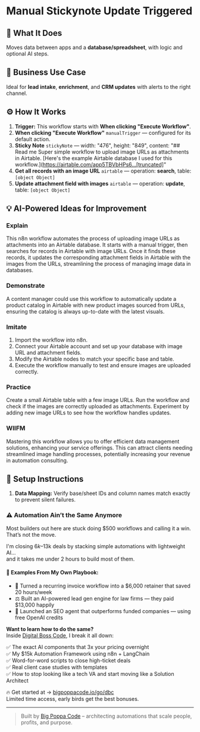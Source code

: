 # Manual Stickynote Update Triggered
  ## 🚀 What It Does
  Moves data between apps and a **database/spreadsheet**, with logic and optional AI steps.
  
  ## 💼 Business Use Case
  Ideal for **lead intake**, **enrichment**, and **CRM updates** with alerts to the right channel.
  
  ## ⚙️ How It Works
  1. **Trigger:** This workflow starts with **When clicking "Execute Workflow"**.
  2. **When clicking "Execute Workflow"** `manualTrigger` — configured for its default action.
3. **Sticky Note** `stickyNote` — width: "476", height: "849", content: "## Read me
Super simple workflow to upload image URLs as attachments in Airtable. [Here's the example Airtable database I used for this workflow.](https://airtable.com/app5TBVbHPs6…[truncated]"
4. **Get all records with an image URL** `airtable` — operation: **search**, table: `[object Object]`
5. **Update attachment field with images** `airtable` — operation: **update**, table: `[object Object]`
  
  ## 💡 AI-Powered Ideas for Improvement
  ### Explain
This n8n workflow automates the process of uploading image URLs as attachments into an Airtable database. It starts with a manual trigger, then searches for records in Airtable with image URLs. Once it finds these records, it updates the corresponding attachment fields in Airtable with the images from the URLs, streamlining the process of managing image data in databases.

### Demonstrate
A content manager could use this workflow to automatically update a product catalog in Airtable with new product images sourced from URLs, ensuring the catalog is always up-to-date with the latest visuals.

### Imitate
1. Import the workflow into n8n.
2. Connect your Airtable account and set up your database with image URL and attachment fields.
3. Modify the Airtable nodes to match your specific base and table.
4. Execute the workflow manually to test and ensure images are uploaded correctly.

### Practice
Create a small Airtable table with a few image URLs. Run the workflow and check if the images are correctly uploaded as attachments. Experiment by adding new image URLs to see how the workflow handles updates.

### WIIFM
Mastering this workflow allows you to offer efficient data management solutions, enhancing your service offerings. This can attract clients needing streamlined image handling processes, potentially increasing your revenue in automation consulting.
  
  ## 🔧 Setup Instructions
  1. **Data Mapping:** Verify base/sheet IDs and column names match exactly to prevent silent failures.
  
### ⚠️ Automation Ain’t the Same Anymore

Most builders out here are stuck doing $500 workflows and calling it a win.  
That’s not the move.  

I'm closing $6k–$13k deals by stacking simple automations with lightweight AI...  
and it takes me under 2 hours to build most of them.

#### 🧠 Examples From My Own Playbook:
- 🔁 Turned a recurring invoice workflow into a $6,000 retainer that saved 20 hours/week  
- ⚖️ Built an AI-powered lead gen engine for law firms — they paid $13,000 happily  
- 🚀 Launched an SEO agent that outperforms funded companies — using free OpenAI credits  

**Want to learn how to do the same?**  
Inside [Digital Boss Code](https://bigpoppacode.io/go/dbc), I break it all down:

✅ The exact AI components that 3x your pricing overnight  
✅ My $15k Automation Framework using n8n + LangChain  
✅ Word-for-word scripts to close high-ticket deals  
✅ Real client case studies with templates  
✅ How to stop looking like a tech VA and start moving like a Solution Architect  

🔥 Get started at → [bigpoppacode.io/go/dbc](https://bigpoppacode.io/go/dbc)  
Limited time access, early birds get the best bonuses.

---
> Built by [Big Poppa Code](https://bigpoppacode.io) – architecting automations that scale people, profits, and purpose.
  